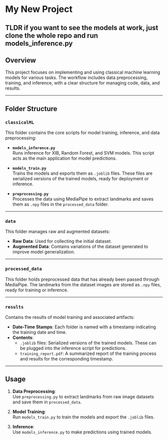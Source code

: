 # My New Project

## TLDR if you want to see the models at work, just clone the whole repo and run models_inference.py

## Overview
This project focuses on implementing and using classical machine learning models for various tasks. The workflow includes data preprocessing, training, and inference, with a clear structure for managing code, data, and results.

---

## Folder Structure

### `classicalML`
This folder contains the core scripts for model training, inference, and data preprocessing:
- **`models_inference.py`**  
  Runs inference for XIB, Random Forest, and SVM models. This script acts as the main application for model predictions.
  
- **`models_train.py`**  
  Trains the models and exports them as `.joblib` files. These files are serialized versions of the trained models, ready for deployment or inference.

- **`preprocessing.py`**  
  Processes the data using MediaPipe to extract landmarks and saves them as `.npy` files in the `processed_data` folder.

---

### `data`
This folder manages raw and augmented datasets:
- **Raw Data**: Used for collecting the initial dataset.
- **Augmented Data**: Contains variations of the dataset generated to improve model generalization.

---

### `processed_data`
This folder holds preprocessed data that has already been passed through MediaPipe. The landmarks from the dataset images are stored as `.npy` files, ready for training or inference.

---

### `results`
Contains the results of model training and associated artifacts:
- **Date-Time Stamps**: Each folder is named with a timestamp indicating the training date and time.
- **Contents**:
  - `.joblib` files: Serialized versions of the trained models. These can be plugged into the inference script for predictions.
  - `training_report.pdf`: A summarized report of the training process and results for the corresponding timestamp.

---

## Usage
1. **Data Preprocessing**:  
   Use `preprocessing.py` to extract landmarks from raw image datasets and save them in `processed_data`.

2. **Model Training**:  
   Run `models_train.py` to train the models and export the `.joblib` files.

3. **Inference**:  
   Use `models_inference.py` to make predictions using trained models.

